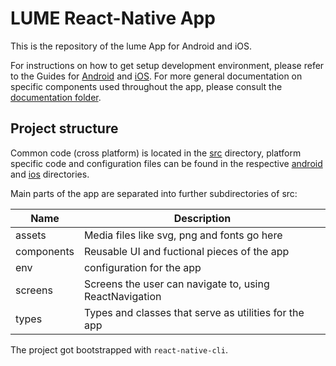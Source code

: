 # LUME React-Native App

This is the repository of the lume App for Android and iOS.

For instructions on how to get setup development environment, please refer to the Guides for [Android](documentation/Android.md) and [iOS](documentation/iOS.md).
For more general documentation on specific components used throughout the app, please consult the [documentation folder](documentation/).

## Project structure

Common code (cross platform) is located in the [src](./src) directory, platform specific code and configuration files can be found in the respective [android](./android) and [ios](./ios) directories.

Main parts of the app are separated into further subdirectories of src:

| Name       | Description                                             |
| ---------- | ------------------------------------------------------- |
| assets     | Media files like svg, png and fonts go here             |
| components | Reusable UI and fuctional pieces of the app             |
| env        | configuration for the app                               |
| screens    | Screens the user can navigate to, using ReactNavigation |
| types      | Types and classes that serve as utilities for the app   |

The project got bootstrapped with `react-native-cli`.
